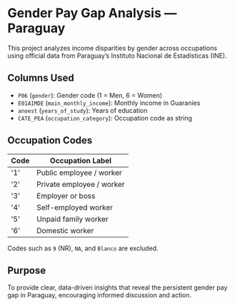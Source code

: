 # Gender Pay Gap Analysis — Paraguay

This project analyzes income disparities by gender across occupations using official data from Paraguay’s Instituto Nacional de Estadísticas (INE).

## Columns Used

- `P06` (`gender`): Gender code (1 = Men, 6 = Women)
- `E01AIMDE` (`main_monthly_income`): Monthly income in Guaraníes
- `anoest` (`years_of_study`): Years of education
- `CATE_PEA` (`occupation_category`): Occupation code as string

## Occupation Codes

| Code | Occupation Label            |
|-------|----------------------------|
| '1'   | Public employee / worker   |
| '2'   | Private employee / worker  |
| '3'   | Employer or boss           |
| '4'   | Self-employed worker       |
| '5'   | Unpaid family worker       |
| '6'   | Domestic worker            |

Codes such as `9` (NR), `NA`, and `Blanco` are excluded.

## Purpose

To provide clear, data-driven insights that reveal the persistent gender pay gap in Paraguay, encouraging informed discussion and action.

